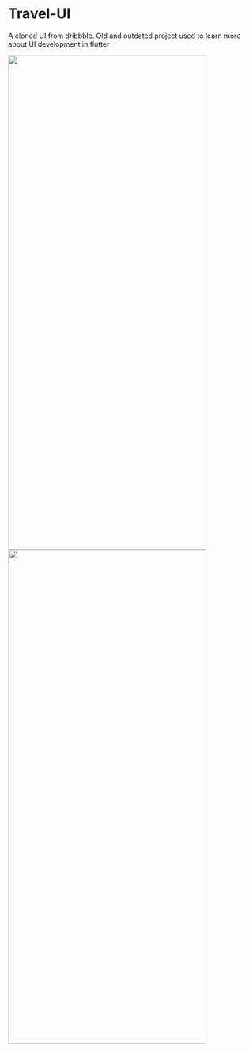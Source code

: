 # Travel-UI
A cloned UI from dribbble. Old and outdated project used to learn more about UI development in flutter

<!--![Screenshot_1711970427](https://github.com/LavenderBridge/Travel-UI/assets/71207110/e4f30898-a912-44d4-a7aa-1c8d97e750a8)-->
<img src="https://github.com/LavenderBridge/Travel-UI/assets/71207110/3d70b548-1a1c-4175-bc47-1b4c9a432dec" width="400" height="1000"/> <img src="https://github.com/LavenderBridge/Travel-UI/assets/71207110/e4f30898-a912-44d4-a7aa-1c8d97e750a8" width="400" height="1000"/>

